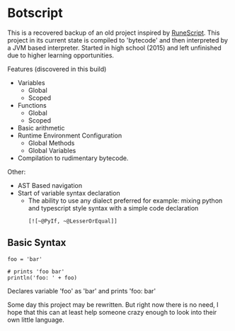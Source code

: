 # Botscript
This is a recovered backup of an old project inspired by [RuneScript](https://runescape.wiki/w/RuneScript). This project in its current state is compiled to 'bytecode' and then interpreted by a JVM based interpreter. Started in high school (2015) and left unfinished due to higher learning opportunities.

Features (discovered in this build)
* Variables
    * Global
    * Scoped
* Functions
    * Global
    * Scoped
* Basic arithmetic
* Runtime Environment Configuration
    * Global Methods
    * Global Variables
* Compilation to rudimentary bytecode.

Other:
* AST Based navigation
* Start of variable syntax declaration
    * The ability to use any dialect preferred for example: mixing python and typescript style syntax with a simple code declaration
        ```
        [![~@PyIf, ~@LesserOrEqual]]
        ``` 

## Basic Syntax
```
foo = 'bar'

# prints 'foo bar'
println('foo: ' + foo)
```
Declares variable 'foo' as 'bar' and prints 'foo: bar'

Some day this project may be rewritten. But right now there is no need, I hope that this can at least help someone crazy enough to look into their own little language.